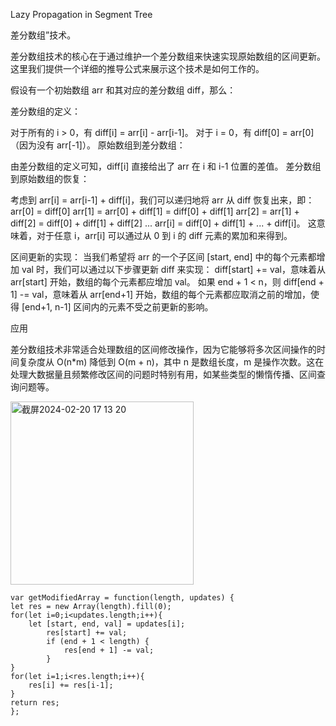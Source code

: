 Lazy Propagation in Segment Tree     

差分数组”技术。 

差分数组技术的核心在于通过维护一个差分数组来快速实现原始数组的区间更新。这里我们提供一个详细的推导公式来展示这个技术是如何工作的。

假设有一个初始数组 arr 和其对应的差分数组 diff，那么：

差分数组的定义：

对于所有的 i > 0，有 diff[i] = arr[i] - arr[i-1]。
对于 i = 0，有 diff[0] = arr[0]（因为没有 arr[-1]）。
原始数组到差分数组：

由差分数组的定义可知，diff[i] 直接给出了 arr 在 i 和 i-1 位置的差值。
差分数组到原始数组的恢复：

考虑到 arr[i] = arr[i-1] + diff[i]，我们可以递归地将 arr 从 diff 恢复出来，即：
arr[0] = diff[0]
arr[1] = arr[0] + diff[1] = diff[0] + diff[1]
arr[2] = arr[1] + diff[2] = diff[0] + diff[1] + diff[2]
...
arr[i] = diff[0] + diff[1] + ... + diff[i]。
这意味着，对于任意 i，arr[i] 可以通过从 0 到 i 的 diff 元素的累加和来得到。

区间更新的实现：
当我们希望将 arr 的一个子区间 [start, end] 中的每个元素都增加 val 时，我们可以通过以下步骤更新 diff 来实现：
diff[start] += val，意味着从 arr[start] 开始，数组的每个元素都应增加 val。
如果 end + 1 < n，则 diff[end + 1] -= val，意味着从 arr[end+1] 开始，数组的每个元素都应取消之前的增加，使得 [end+1, n-1] 区间内的元素不受之前更新的影响。

应用     

差分数组技术非常适合处理数组的区间修改操作，因为它能够将多次区间操作的时间复杂度从 O(n*m) 降低到 O(m + n)，其中 n 是数组长度，m 是操作次数。这在处理大数据量且频繁修改区间的问题时特别有用，如某些类型的懒惰传播、区间查询问题等。

<img width="293" alt="截屏2024-02-20 17 13 20" src="https://github.com/xkong-study/gucheng_algorithm/assets/100473178/bb930f5e-a3ac-4875-93fc-59b430e96400">


```code
var getModifiedArray = function(length, updates) {
let res = new Array(length).fill(0);
for(let i=0;i<updates.length;i++){
    let [start, end, val] = updates[i];
        res[start] += val;
        if (end + 1 < length) {
            res[end + 1] -= val;
        }
}
for(let i=1;i<res.length;i++){
    res[i] += res[i-1];
}
return res;
};
```
